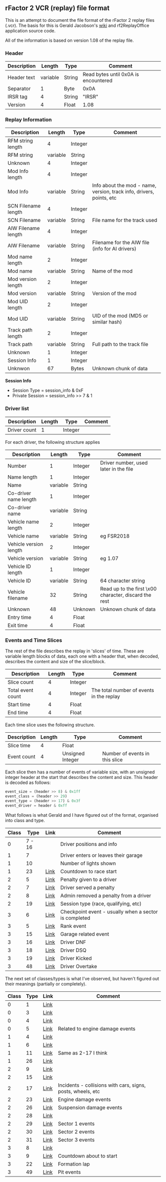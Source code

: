 ## rFactor 2 VCR (replay) file format

This is an attempt to document the file format of the rFactor 2 replay files (.vcr). The basis for this is Gerald Jacobson's [wiki](http://rf2-vcr-replay-format.wikia.com/wiki/RF2_VCR_Replay_Format_Wiki) and rf2ReplayOffice application source code.

All of the information is based on version 1.08 of the replay file.

### Header

Description|Length|Type|Comment
-|-|-|-
Header text|variable|String|Read bytes until 0x0A is encountered
Separator|1|Byte|0x0A
IRSR tag|4|String|"IRSR"
Version|4|Float|1.08

### Replay Information

Description|Length|Type|Comment
-|-|-|-
RFM string length|4|Integer|
RFM string|variable|String|
Unknown|4|Integer|
Mod Info length|4|Integer|
Mod Info|variable|String|Info about the mod - name, version, track info, drivers, points, etc
SCN Filename length|4|Integer|
SCN Filename|variable|String|File name for the track used
AIW Filename length|4|Integer|
AIW Filename|variable|String|Filename for the AIW file (info for AI drivers)
Mod name length|2|Integer|
Mod name|variable|String|Name of the mod
Mod version length|2|Integer|
Mod version|variable|String|Version of the mod
Mod UID length|2|Integer|
Mod UID|variable|String|UID of the mod (MD5 or similar hash)
Track path length|2|Integer|
Track path|variable|String|Full path to the track file
Unknown|1|Integer|
Session Info|1|Integer|
Unknwon|67|Bytes|Unknown chunk of data

**Session Info**
* Session Type = session_info & 0xF
* Private Session = session_info >> 7 & 1

### Driver list

Description|Length|Type|Comment
-|-|-|-
Driver count|1|Integer|

For each driver, the following structure applies

Description|Length|Type|Comment
-|-|-|-
Number|1|Integer|Driver number, used later in the file
Name length|1|Integer|
Name|variable|String|
Co-driver name length|1|Integer|
Co-driver name|variable|String|
Vehicle name length|2|Integer|
Vehicle name|variable|String|eg FSR2018
Vehicle version length|2|Integer|
Vehicle version|variable|String|eg 1.07
Vehicle ID length|1|Integer|
Vehicle ID|variable|String|64 character string
Vehicle filename|32|String|Read up to the first \x00 character, discard the rest
Unknown|48|Unknown|Unknown chunk of data
Entry time|4|Float|
Exit time|4|Float|

### Events and Time Slices

The rest of the file describes the replay in 'slices' of time. These are variable length blocks of data, each one with a header that, when decoded, describes the content and size of the slice/block.

Description|Length|Type|Comment
-|-|-|-
Slice count|4|Integer|
Total event count|4|Integer|The total number of events in the replay
Start time|4|Float|
End time|4|Float|

Each time slice uses the following structure.

Description|Length|Type|Comment
-|-|-|-
Slice time|4|Float|
Event count|4|Unsigned Integer|Number of events in this slice

Each slice then has a number of events of variable size, with an unsigned integer header at the start that describes the content and size. This header is decoded as follows:

```python
event_size = (header >> 8) & 0x1ff
event_class = (header >> 29)
event_type = (header >> 17) & 0x3f
event_driver = header & 0xff
```

What follows is what Gerald and I have figured out of the format, organised into class and type.

Class|Type|Link|Comment
-|-|-|-
0|7 - 16||Driver positions and info
1|7||Driver enters or leaves their garage
1|10||Number of lights shown
1|23|[Link](countdown.md)|Countdown to race start
2|5|[Link](penalty_given.md)|Penalty given to a driver
2|7|[Link](penalty_served.md)|Driver served a penalty
2|8|[Link](penalty_removed.md)|Admin removed a penalty from a driver
2|19|[Link](session_type.md)|Session type (race, qualifying, etc)
3|6|[Link](checkpoint.md)|Checkpoint event - usually when a sector is completed
3|5|[Link](rank_event.md)|Rank event
3|15|[Link](garage_event.md)|Garage related event
3|16|[Link](dnf.md)|Driver DNF
3|18|[Link](dsq.md)|Driver DSQ
3|19|[Link](kicked.md)|Driver Kicked
3|48|[Link](overtake.md)|Driver Overtake

The next set of classes/types is what I've observed, but haven't figured out their meanings (partially or completely).

Class|Type|Link|Comment
-|-|-|-
0|1|[Link](0_1.md)|
0|3|[Link](0_3.md)|
0|4|[Link](0_4.md)|
0|5|[Link](0_5.md)|Related to engine damage events
1|4|[Link](1_4.md)|
1|6|[Link](1_6.md)|
1|11|[Link](1_11.md)|Same as 2-17 I think
1|26|[Link](1_26.md)|
2|9|[Link](2_9.md)|
2|15|[Link](2_15.md)|
2|17|[Link](incidents.md)|Incidents - collisions with cars, signs, posts, wheels, etc
2|23|[Link](engine_damage.md)|Engine damage events
2|26|[Link](suspension_damage.md)|Suspension damage events
2|28|[Link](2_28.md)|
2|29|[Link](sector_1.md)|Sector 1 events
2|30|[Link](sector_2.md)|Sector 2 events
2|31|[Link](sector_3.md)|Sector 3 events
3|8|[Link](3_8.md)|
3|9|[Link](countdown_start.md)|Countdown about to start
3|22|[Link](formation.md)|Formation lap
3|49|[Link](pitlane.md)|Pit events
